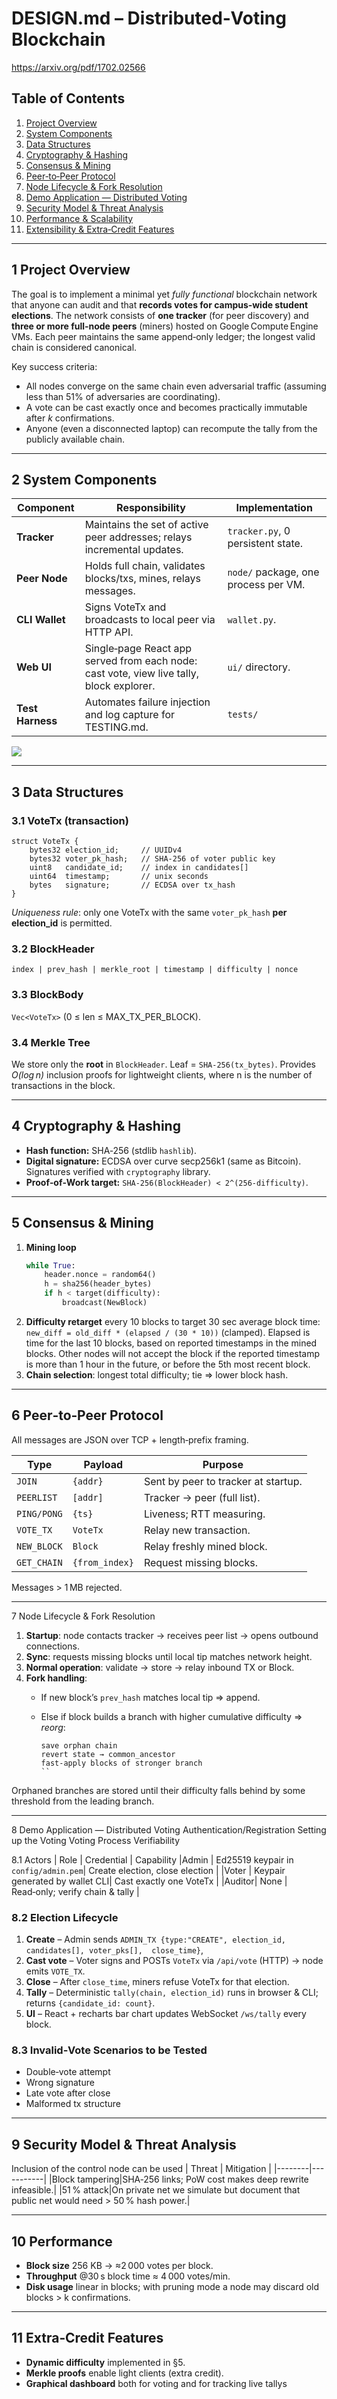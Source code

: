 # DESIGN.md – Distributed‑Voting Blockchain

https://arxiv.org/pdf/1702.02566

## Table of Contents
1. [Project Overview](#1-project-overview)
2. [System Components](#2-system-components)
3. [Data Structures](#3-data-structures)
4. [Cryptography & Hashing](#4-cryptography--hashing)
5. [Consensus & Mining](#5-consensus--mining)
6. [Peer‑to‑Peer Protocol](#6-peer-to-peer-protocol)
7. [Node Lifecycle & Fork Resolution](#7-node-lifecycle--fork-resolution)
8. [Demo Application — Distributed Voting](#8-demo-application--distributed-voting)
9. [Security Model & Threat Analysis](#9-security-model--threat-analysis)
10. [Performance & Scalability](#10-performance--scalability)
11. [Extensibility & Extra‑Credit Features](#11-extensibility--extra-credit-features)

---

## 1  Project Overview
The goal is to implement a minimal yet *fully functional* blockchain network that anyone can audit and that **records votes for campus‑wide student elections**.  The network consists of **one tracker** (for peer discovery) and **three or more full‑node peers** (miners) hosted on Google Compute Engine VMs.  Each peer maintains the same append‑only ledger; the longest valid chain is considered canonical.

Key success criteria:
* All nodes converge on the same chain even adversarial traffic (assuming less than 51% of adversaries are coordinating).
* A vote can be cast exactly once and becomes practically immutable after *k* confirmations.
* Anyone (even a disconnected laptop) can recompute the tally from the publicly available chain.

---

## 2  System Components
| Component | Responsibility | Implementation |
|-----------|---------------|---------------|
|**Tracker**|Maintains the set of active peer addresses; relays incremental updates.|`tracker.py`, 0 persistent state.|
|**Peer Node**|Holds full chain, validates blocks/txs, mines, relays messages.|`node/` package, one process per VM.|
|**CLI Wallet**|Signs VoteTx and broadcasts to local peer via HTTP API.|`wallet.py`.|
|**Web UI**|Single‑page React app served from each node: cast vote, view live tally, block explorer.|`ui/` directory.|
|**Test Harness**|Automates failure injection and log capture for TESTING.md.|`tests/`|

![](docs/architecture.png) <!-- logical diagram placeholder; generated in README instructions -->

---

## 3  Data Structures
### 3.1  VoteTx (transaction)
```text
struct VoteTx {
    bytes32 election_id;     // UUIDv4
    bytes32 voter_pk_hash;   // SHA‑256 of voter public key
    uint8   candidate_id;    // index in candidates[]
    uint64  timestamp;       // unix seconds
    bytes   signature;       // ECDSA over tx_hash
}
```
*Uniqueness rule*: only one VoteTx with the same `voter_pk_hash` **per election_id** is permitted.

### 3.2  BlockHeader
```text
index | prev_hash | merkle_root | timestamp | difficulty | nonce
```

### 3.3  BlockBody
`Vec<VoteTx>` (0 ≤ len ≤ MAX_TX_PER_BLOCK).

### 3.4  Merkle Tree
We store only the **root** in `BlockHeader`.  Leaf = `SHA‑256(tx_bytes)`.  Provides *O(log n)* inclusion proofs for lightweight clients, where n is the number of transactions in the block.

---

## 4  Cryptography & Hashing
* **Hash function:** SHA‑256 (stdlib `hashlib`).
* **Digital signature:** ECDSA over curve secp256k1 (same as Bitcoin).  Signatures verified with `cryptography` library.
* **Proof‑of‑Work target:** `SHA‑256(BlockHeader) < 2^(256‑difficulty)`.

---

## 5  Consensus & Mining
1. **Mining loop**
   ```python
   while True:
       header.nonce = random64()
       h = sha256(header_bytes)
       if h < target(difficulty):
           broadcast(NewBlock)
   ```
2. **Difficulty retarget** every 10 blocks to target 30 sec average block time:
   `new_diff = old_diff * (elapsed / (30 * 10))` (clamped). Elapsed is time for the last 10 blocks, based on reported timestamps in the mined blocks. Other nodes will not accept the block if the reported timestamp is more than 1 hour in the future, or before the 5th most recent block.
3. **Chain selection**: longest total difficulty; tie ⇒ lower block hash.

---

## 6  Peer‑to‑Peer Protocol
All messages are JSON over TCP + length‑prefix framing.

| Type | Payload | Purpose |
|------|---------|---------|
|`JOIN`|`{addr}`|Sent by peer to tracker at startup.|
|`PEERLIST`|`[addr]`|Tracker → peer (full list).|
|`PING/PONG`|`{ts}`|Liveness; RTT measuring.|
|`VOTE_TX`|`VoteTx`|Relay new transaction.|
|`NEW_BLOCK`|`Block`|Relay freshly mined block.|
|`GET_CHAIN`|`{from_index}`|Request missing blocks.|

Messages > 1 MB rejected.

---

 7  Node Lifecycle & Fork Resolution
1. **Startup**: node contacts tracker → receives peer list → opens outbound connections.
2. **Sync**: requests missing blocks until local tip matches network height.
3. **Normal operation**: validate → store → relay inbound TX or Block.
4. **Fork handling**:
   * If new block’s `prev_hash` matches local tip ⇒ append.
   * Else if block builds a branch with higher cumulative difficulty ⇒ *reorg*:
     
     ```text
     save orphan chain
     revert state → common_ancestor
     fast‑apply blocks of stronger branch
     ``
Orphaned branches are stored until their difficulty falls behind by some threshold from the leading branch.

---

8  Demo Application — Distributed Voting
Authentication/Registration
Setting up the Voting
Voting Process
Verifiability

8.1  Actors
| Role | Credential | Capability 
|Admin | Ed25519 keypair in `config/admin.pem`| Create election, close election |
|Voter | Keypair generated by wallet CLI| Cast exactly one VoteTx |
|Auditor| None | Read‑only; verify chain & tally |

### 8.2  Election Lifecycle
1. **Create** – Admin sends `ADMIN_TX {type:"CREATE", election_id, candidates[], voter_pks[],  close_time}`, 
2. **Cast vote** – Voter signs and POSTs `VoteTx` via `/api/vote` (HTTP) → node emits `VOTE_TX`.
3. **Close** – After `close_time`, miners refuse VoteTx for that election.
4. **Tally** – Deterministic `tally(chain, election_id)` runs in browser & CLI; returns `{candidate_id: count}`.
5. **UI** – React + recharts bar chart updates WebSocket `/ws/tally` every block.

### 8.3  Invalid‑Vote Scenarios to be Tested
* Double‑vote attempt
* Wrong signature
* Late vote after close
* Malformed tx structure

---

## 9  Security Model & Threat Analysis
Inclusion of the control node can be used 
| Threat | Mitigation |
|--------|-----------|
|Block tampering|SHA‑256 links; PoW cost makes deep rewrite infeasible.|
|51 % attack|On private net we simulate but document that public net would need > 50 % hash power.|

---

## 10  Performance 
* **Block size** 256 KB → ≈2 000 votes per block.
* **Throughput** @30 s block time ≈ 4 000 votes/min.
* **Disk usage** linear in blocks; with pruning mode a node may discard old blocks > k confirmations.

---

## 11  Extra‑Credit Features
* **Dynamic difficulty** implemented in §5.
* **Merkle proofs** enable light clients (extra credit).
* **Graphical dashboard** both for voting and for tracking live tallys 
